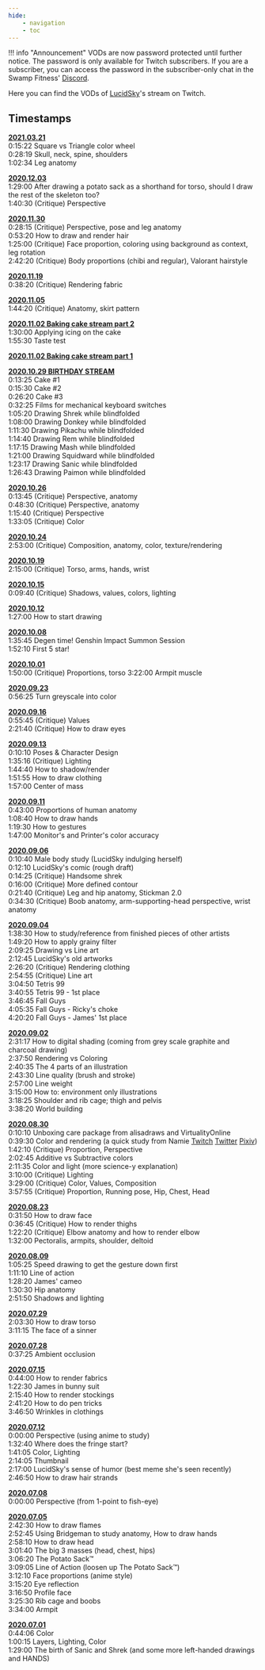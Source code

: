 ```yaml
---
hide:
    - navigation
    - toc
---
```


!!! info "Announcement"
    VODs are now password protected until further notice. The password is only available for Twitch subscribers. If you are a subscriber, you can access the password in the subscriber-only chat in the Swamp Fitness' [Discord](https://discord.gg/VG2nGw4).

Here you can find the VODs of [LucidSky](lucidsky.md)'s stream on Twitch.

## Timestamps

[**2021.03.21**](https://vod.swamp.fitness/20210321_v957277387_Art.mp4)  
0:15:22 Square vs Triangle color wheel  
0:28:19 Skull, neck, spine, shoulders  
1:02:34 Leg anatomy

[**2020.12.03**](https://vod.swamp.fitness/20201203_823848876_Art.mp4)  
1:29:00 After drawing a potato sack as a shorthand for torso, should I draw the rest of the skeleton too?  
1:40:30 (Critique) Perspective  

[**2020.11.30**](https://vod.swamp.fitness/20201130_820469972_Art.mp4)  
0:28:15 (Critique) Perspective, pose and leg anatomy  
0:53:20 How to draw and render hair  
1:25:00 (Critique) Face proportion, coloring using background as context, leg rotation  
2:42:20 (Critique) Body proportions (chibi and regular), Valorant hairstyle  

[**2020.11.19**](https://vod.swamp.fitness/20201119_807964830_Art.mp4)  
0:38:20 (Critique) Rendering fabric  

[**2020.11.05**](https://vod.swamp.fitness/20201105_792373913_Art.mp4)  
1:44:20 (Critique) Anatomy, skirt pattern  

[**2020.11.02 Baking cake stream part 2**](https://vod.swamp.fitness/20201102_789467310_Art.mp4)  
1:30:00 Applying icing on the cake  
1:55:30 Taste test  

[**2020.11.02 Baking cake stream part 1**](https://vod.swamp.fitness/20201102_789417989_Art.mp4)  

[**2020.10.29 BIRTHDAY STREAM**](https://vod.swamp.fitness/20201029_785109594_Art.mp4)  
0:13:25 Cake #1  
0:15:30 Cake #2  
0:26:20 Cake #3  
0:32:25 Films for mechanical keyboard switches  
1:05:20 Drawing Shrek while blindfolded  
1:08:00 Drawing Donkey while blindfolded  
1:11:30 Drawing Pikachu while blindfolded  
1:14:40 Drawing Rem while blindfolded  
1:17:15 Drawing Mash while blindfolded  
1:21:00 Drawing Squidward while blindfolded  
1:23:17 Drawing Sanic while blindfolded  
1:26:43 Drawing Paimon while blindfolded  

[**2020.10.26**](https://vod.swamp.fitness/20201026_782094102_Art.mp4)  
0:13:45 (Critique) Perspective, anatomy  
0:48:30 (Critique) Perspective, anatomy  
1:15:40 (Critique) Perspective  
1:33:05 (Critique) Color

[**2020.10.24**](https://vod.swamp.fitness/20201024_779952201_Art.mp4)  
2:53:00 (Critique) Composition, anatomy, color, texture/rendering  

[**2020.10.19**](https://vod.swamp.fitness/20201019_774886184_Art.mp4)  
2:15:00 (Critique) Torso, arms, hands, wrist  

[**2020.10.15**](https://vod.swamp.fitness/20201015_770717386_Art.mp4)  
0:09:40 (Critique) Shadows, values, colors, lighting  

[**2020.10.12**](https://vod.swamp.fitness/20201012_767895461_Art.mp4)  
1:27:00 How to start drawing  

[**2020.10.08**](https://vod.swamp.fitness/20201008_763855918_Art.mp4)  
1:35:45 Degen time! Genshin Impact Summon Session  
1:52:10 First 5 star!  

[**2020.10.01**](https://vod.swamp.fitness/20201001_757068483_Art.mp4)  
1:50:00 (Critique) Proportions, torso
3:22:00 Armpit muscle  

[**2020.09.23**](https://vod.swamp.fitness/20200923_750244992_Art.mp4)  
0:56:25 Turn greyscale into color  

[**2020.09.16**](https://vod.swamp.fitness/20200916_743371227_Art.mp4)  
0:55:45 (Critique) Values  
2:21:40 (Critique) How to draw eyes  

[**2020.09.13**](https://vod.swamp.fitness/20200913_740517800_Art.mp4)  
0:10:10 Poses & Character Design  
1:35:16 (Critique) Lighting  
1:44:40 How to shadow/render  
1:51:55 How to draw clothing  
1:57:00 Center of mass  

[**2020.09.11**](https://vod.swamp.fitness/20200911_738473719_Art.mp4)  
0:43:00 Proportions of human anatomy  
1:08:40 How to draw hands  
1:19:30 How to gestures  
1:47:00 Monitor's and Printer's color accuracy  

[**2020.09.06**](https://vod.swamp.fitness/20200906_733731654_Art.mp4)  
0:10:40 Male body study (LucidSky indulging herself)  
0:12:10 LucidSky's comic (rough draft)  
0:14:25 (Critique) Handsome shrek  
0:16:00 (Critique) More defined contour  
0:21:40 (Critique) Leg and hip anatomy, Stickman 2.0  
0:34:30 (Critique) Boob anatomy, arm-supporting-head perspective, wrist anatomy  

[**2020.09.04**](https://vod.swamp.fitness/20200904_731706704_Art.mp4)  
1:38:30 How to study/reference from finished pieces of other artists  
1:49:20 How to apply grainy filter  
2:09:25 Drawing vs Line art  
2:12:45 LucidSky's old artworks  
2:26:20 (Critique) Rendering clothing  
2:54:55 (Critique) Line art  
3:04:50 Tetris 99  
3:40:55 Tetris 99 - 1st place  
3:46:45 Fall Guys  
4:05:35 Fall Guys - Ricky's choke  
4:20:20 Fall Guys - James' 1st place  

[**2020.09.02**](https://vod.swamp.fitness/20200902_729695685_Art.mp4)  
2:31:17 How to digital shading (coming from grey scale graphite and charcoal drawing)  
2:37:50 Rendering vs Coloring  
2:40:35 The 4 parts of an illustration  
2:43:30 Line quality (brush and stroke)  
2:57:00 Line weight  
3:15:00 How to: environment only illustrations  
3:18:25 Shoulder and rib cage; thigh and pelvis  
3:38:20 World building  

[**2020.08.30**](https://vod.swamp.fitness/20200830_726742711_Art.mp4)  
0:10:10 Unboxing care package from alisadraws and VirtualityOnline  
0:39:30 Color and rendering (a quick study from Namie [Twitch](https://twitch.tv/namgoreng) [Twitter](https://twitter.com/namgoreng) [Pixiv](https://www.pixiv.net/en/users/3829860))  
1:42:10 (Critique) Proportion, Perspective  
2:02:45 Additive vs Subtractive colors  
2:11:35 Color and light (more science-y explanation)  
3:10:00 (Critique) Lighting  
3:29:00 (Critique) Color, Values, Composition  
3:57:55 (Critique) Proportion, Running pose, Hip, Chest, Head  

[**2020.08.23**](https://vod.swamp.fitness/20200823_719690223_Art.mp4)  
0:31:50 How to draw face  
0:36:45 (Critique) How to render thighs  
1:22:20 (Critique) Elbow anatomy and how to render elbow  
1:32:00 Pectoralis, armpits, shoulder, deltoid  

[**2020.08.09**](https://vod.swamp.fitness/20200809_705675755_Art.mp4)  
1:05:25 Speed drawing to get the gesture down first  
1:11:10 Line of action  
1:28:20 James' cameo  
1:30:30 Hip anatomy  
2:51:50 Shadows and lighting  

[**2020.07.29**](https://vod.swamp.fitness/20200729_694874980_Art.mp4)  
2:03:30 How to draw torso  
3:11:15 The face of a sinner  

[**2020.07.28**](https://vod.swamp.fitness/20200728_693852253_Art.mp4)  
0:37:25 Ambient occlusion  

[**2020.07.15**](https://vod.swamp.fitness/20200715_680987233_Art.mp4)  
0:44:00 How to render fabrics  
1:22:30 James in bunny suit  
2:15:40 How to render stockings  
2:41:20 How to do pen tricks  
3:46:50 Wrinkles in clothings  

[**2020.07.12**](https://vod.swamp.fitness/20200712_678069939_Art.mp4)  
0:00:00 Perspective (using anime to study)  
1:32:40 Where does the fringe start?  
1:41:05 Color, Lighting  
2:14:05 Thumbnail  
2:17:00 LucidSky's sense of humor (best meme she's seen recently)  
2:46:50 How to draw hair strands  

[**2020.07.08**](https://vod.swamp.fitness/20200708_674132279_Art.mp4)  
0:00:00 Perspective (from 1-point to fish-eye)  

[**2020.07.05**](https://vod.swamp.fitness/20200705_671324535_Art.mp4)  
2:42:30 How to draw flames  
2:52:45 Using Bridgeman to study anatomy, How to draw hands  
2:58:10 How to draw head  
3:01:40 The big 3 masses (head, chest, hips)  
3:06:20 The Potato Sack:tm:  
3:09:05 Line of Action (loosen up The Potato Sack:tm:)  
3:12:10 Face proportions (anime style)  
3:15:20 Eye reflection  
3:16:50 Profile face  
3:25:30 Rib cage and boobs  
3:34:00 Armpit  

[**2020.07.01**](https://vod.swamp.fitness/20200701_667514211_Art.mp4)  
0:44:06 Color  
1:00:15 Layers, Lighting, Color  
1:29:00 The birth of Sanic and Shrek (and some more left-handed drawings and HANDS)  